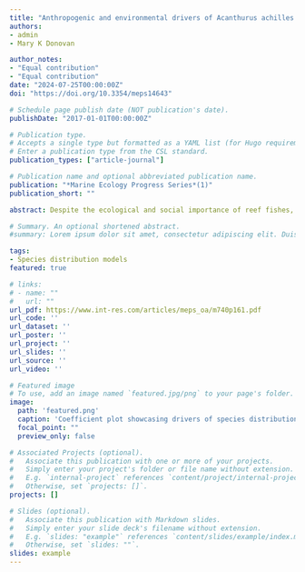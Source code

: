 ```yaml
---
title: "Anthropogenic and environmental drivers of Acanthurus achilles presence in Hawai‘i"
authors:
- admin
- Mary K Donovan

author_notes:
- "Equal contribution"
- "Equal contribution"
date: "2024-07-25T00:00:00Z"
doi: "https://doi.org/10.3354/meps14643"

# Schedule page publish date (NOT publication's date).
publishDate: "2017-01-01T00:00:00Z"

# Publication type.
# Accepts a single type but formatted as a YAML list (for Hugo requirements).
# Enter a publication type from the CSL standard.
publication_types: ["article-journal"]

# Publication name and optional abbreviated publication name.
publication: "*Marine Ecology Progress Series*(1)"
publication_short: ""

abstract: Despite the ecological and social importance of reef fishes, data on their populations, habitat use, and other drivers are often scarce, which creates challenges for effective management. These challenges are particularly acute for rare or at-risk species such as Acanthurus achilles, a reef fish with a documented population decline in recent years in Hawai‘i, USA. We used a data set of in situ fish surveys from across the main Hawaiian Islands combined from multiple survey programs to quantify A. achilles presence and absence and applied generalized linear mixed-effects models to examine the relationships between presence of (1) all individuals, (2) juveniles, and (3) adults with 27 spatially continuous environmental and anthropogenic drivers to understand the main drivers of presence. Using the modeled relationships between presence and all drivers, we predicted the probability of A. achilles presence at a 100 m scale within the 30 m depth contour of the main Hawaiian Islands. Environmental drivers, especially habitat drivers such as depth and rugosity, emerged as significant drivers of A. achilles presence, while anthropogenic drivers like landbased pollution and fishing had fewer significant relationships with A. achilles presence. The predicted probability of presence varied both between islands as well as within islands, with the highest probability of presence around Kaho‘olawe and Hawai‘i and the lowest around O‘ahu. Our modeling approach and high-resolution spatial predictions provide empirical evidence of the importance of environmental drivers in explaining A. achilles presence and identify preferred habitat at relevant scales for fisheries management.

# Summary. An optional shortened abstract.
#summary: Lorem ipsum dolor sit amet, consectetur adipiscing elit. Duis posuere tellus ac convallis placerat. Proin tincidunt magna sed ex sollicitudin condimentum.

tags:
- Species distribution models
featured: true

# links:
# - name: ""
#   url: ""
url_pdf: https://www.int-res.com/articles/meps_oa/m740p161.pdf
url_code: ''
url_dataset: ''
url_poster: ''
url_project: ''
url_slides: ''
url_source: ''
url_video: ''

# Featured image
# To use, add an image named `featured.jpg/png` to your page's folder. 
image: 
  path: 'featured.png'
  caption: 'Coefficient plot showcasing drivers of species distribution'
  focal_point: ""
  preview_only: false

# Associated Projects (optional).
#   Associate this publication with one or more of your projects.
#   Simply enter your project's folder or file name without extension.
#   E.g. `internal-project` references `content/project/internal-project/index.md`.
#   Otherwise, set `projects: []`.
projects: []

# Slides (optional).
#   Associate this publication with Markdown slides.
#   Simply enter your slide deck's filename without extension.
#   E.g. `slides: "example"` references `content/slides/example/index.md`.
#   Otherwise, set `slides: ""`.
slides: example
---
```


